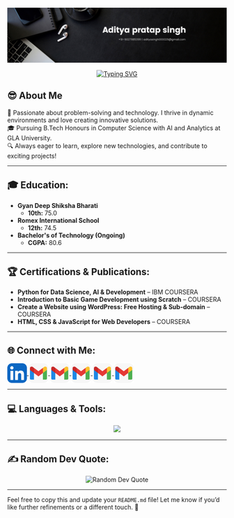 <p align="center">
  <img src="Black Minimal Motivation Quote LinkedIn Banner.png" alt="Aditya">
</p>

<p align="center">
 <a href="https://git.io/typing-svg"><img src="https://readme-typing-svg.herokuapp.com?font=Special+Elite&duration=3000&pause=1000&center=true&width=435&lines=Hey%2C+My+name+is+Aditya%F0%9F%98%81!;Welcome+to+my+Github+profile" alt="Typing SVG" /></a>
</p>

## 😎 About Me
🚀 Passionate about problem-solving and technology. I thrive in dynamic environments and love creating innovative solutions.  
🎓 Pursuing B.Tech Honours in Computer Science with AI and Analytics at GLA University.  
🔍 Always eager to learn, explore new technologies, and contribute to exciting projects!

---

## 🎓 Education:
- **Gyan Deep Shiksha Bharati**
  - **10th:** 75.0  
- **Romex International School**
  - **12th:** 74.5  
- **Bachelor's of Technology (Ongoing)**
  - **CGPA:** 80.6  

---

## 🏆 Certifications & Publications:
- **Python for Data Science, AI & Development** – IBM COURSERA  
- **Introduction to Basic Game Development using Scratch** – COURSERA  
- **Create a Website using WordPress: Free Hosting & Sub-domain** – COURSERA  
- **HTML, CSS & JavaScript for Web Developers** – COURSERA  

---

## 🌐 Connect with Me:
<a href="https://www.linkedin.com/in/aditya-pratap-singh-411478289/" target="blank">
  <img align="center" src="https://raw.githubusercontent.com/tandpfun/skill-icons/47e2fb9bc1353315f589ad5ce992b4f7debf2e48/icons/LinkedIn.svg" alt="LinkedIn" height="45" width="45" />
</a>
<a href="mailto:adityasingh000029@gmail.com" target="blank">
  <img align="center" src="https://github.com/tandpfun/skill-icons/blob/main/icons/Gmail-Light.svg" alt="Gmail" height="45" width="45" />
</a>
<a href="mailto:adityasingh000029@gmail.com" target="blank">
  <img align="center" src="https://github.com/tandpfun/skill-icons/blob/main/icons/Gmail-Light.svg" alt="Gmail" height="45" width="45" />
</a>
<a href="mailto:adityasingh000029@gmail.com" target="blank">
  <img align="center" src="https://github.com/tandpfun/skill-icons/blob/main/icons/Gmail-Light.svg" alt="Gmail" height="45" width="45" />
</a>
<a href="mailto:adityasingh000029@gmail.com" target="blank">
  <img align="center" src="https://github.com/tandpfun/skill-icons/blob/main/icons/Gmail-Light.svg" alt="Gmail" height="45" width="45" />
</a>
<a href="mailto:adityasingh000029@gmail.com" target="blank">
  <img align="center" src="https://github.com/tandpfun/skill-icons/blob/main/icons/Gmail-Light.svg" alt="Gmail" height="45" width="45" />
</a>

---

## 💻 Languages & Tools:
<p align="center">
  <a href="https://skillicons.dev">
    <img src="https://skillicons.dev/icons?i=html,css,js,py,mysql,ai,sklearn,wordpress&perline=3" />
  </a>
</p>

---

## ✍ Random Dev Quote:
<p align="center">
  <img src="https://quotes-github-readme.vercel.app/api?type=horizontal&theme=radical" alt="Random Dev Quote">
</p>

---

Feel free to copy this and update your `README.md` file! Let me know if you’d like further refinements or a different touch. 🚀
